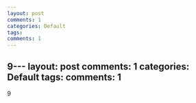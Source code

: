 ```yaml
---
layout: post
comments: 1
categories: Default
tags: 
comments: 1
---
```

9---
layout: post
comments: 1
categories: Default
tags: 
comments: 1
---
9